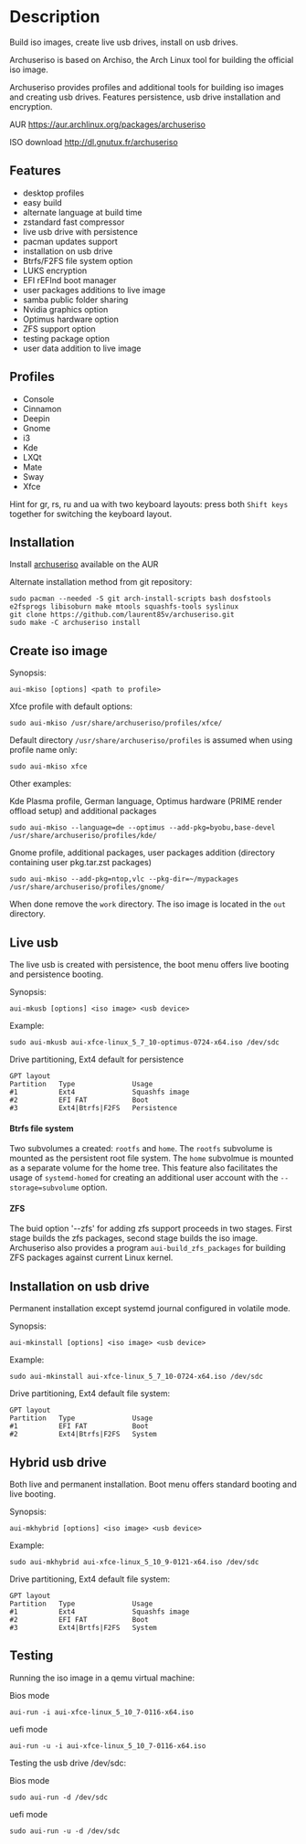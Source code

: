 Description
===========

Build iso images, create live usb drives, install on usb drives.
 
Archuseriso is based on Archiso, the Arch Linux tool for building the official iso image.

Archuseriso provides profiles and additional tools for building iso images and creating usb drives. Features persistence, usb drive installation and encryption.

AUR https://aur.archlinux.org/packages/archuseriso

ISO download http://dl.gnutux.fr/archuseriso

Features
--------

* desktop profiles
* easy build
* alternate language at build time
* zstandard fast compressor
* live usb drive with persistence
* pacman updates support
* installation on usb drive
* Btrfs/F2FS file system option
* LUKS encryption
* EFI rEFInd boot manager
* user packages additions to live image
* samba public folder sharing
* Nvidia graphics option
* Optimus hardware option
* ZFS support option
* testing package option
* user data addition to live image

Profiles
--------

* Console
* Cinnamon
* Deepin
* Gnome
* i3
* Kde
* LXQt
* Mate
* Sway
* Xfce

Hint for gr, rs, ru and ua with two keyboard layouts: press both `Shift keys` together for switching the keyboard layout. 

Installation
------------

Install [archuseriso](https://aur.archlinux.org/packages/archuseriso/) available on the AUR 

Alternate installation method from git repository:

    sudo pacman --needed -S git arch-install-scripts bash dosfstools e2fsprogs libisoburn make mtools squashfs-tools syslinux
    git clone https://github.com/laurent85v/archuseriso.git
    sudo make -C archuseriso install

Create iso image
----------------

Synopsis:

    aui-mkiso [options] <path to profile>

Xfce profile with default options:

    sudo aui-mkiso /usr/share/archuseriso/profiles/xfce/

Default directory `/usr/share/archuseriso/profiles` is assumed when using profile name only:

    sudo aui-mkiso xfce

Other examples:

Kde Plasma profile, German language, Optimus hardware (PRIME render offload setup) and additional packages

    sudo aui-mkiso --language=de --optimus --add-pkg=byobu,base-devel /usr/share/archuseriso/profiles/kde/

Gnome profile, additional packages, user packages addition (directory containing user pkg.tar.zst packages)

    sudo aui-mkiso --add-pkg=ntop,vlc --pkg-dir=~/mypackages /usr/share/archuseriso/profiles/gnome/

When done remove the `work` directory. The iso image is located in the `out` directory.

Live usb
--------
The live usb is created with persistence, the boot menu offers live booting and persistence booting.

Synopsis:

    aui-mkusb [options] <iso image> <usb device>

Example:

    sudo aui-mkusb aui-xfce-linux_5_7_10-optimus-0724-x64.iso /dev/sdc

Drive partitioning, Ext4 default for persistence

    GPT layout
    Partition   Type              Usage
    #1          Ext4              Squashfs image
    #2          EFI FAT           Boot
    #3          Ext4|Btrfs|F2FS   Persistence

#### Btrfs file system
Two subvolumes a created: `rootfs` and `home`. The `rootfs` subvolume is mounted as the persistent root file system. The `home` subvolmue is mounted as a separate volume for the home tree. This feature also facilitates the usage of `systemd-homed` for creating an additional user account with the `--storage=subvolume` option.  

#### ZFS

The buid option '--zfs' for adding zfs support proceeds in two stages. First stage builds the zfs packages, second stage builds the iso image. Archuseriso also provides a program `aui-build_zfs_packages` for building ZFS packages against current Linux kernel.

Installation on usb drive
-------------------------
Permanent installation except systemd journal configured in volatile mode.

Synopsis:

    aui-mkinstall [options] <iso image> <usb device>

Example:

    sudo aui-mkinstall aui-xfce-linux_5_7_10-0724-x64.iso /dev/sdc

Drive partitioning, Ext4 default file system:

    GPT layout
    Partition   Type              Usage
    #1          EFI FAT           Boot
    #2          Ext4|Btrfs|F2FS   System

Hybrid usb drive
---------------
Both live and permanent installation. Boot menu offers standard booting and live booting.

Synopsis:

    aui-mkhybrid [options] <iso image> <usb device>

Example:

    sudo aui-mkhybrid aui-xfce-linux_5_10_9-0121-x64.iso /dev/sdc

Drive partitioning, Ext4 default file system:

    GPT layout
    Partition   Type              Usage
    #1          Ext4              Squashfs image
    #2          EFI FAT           Boot
    #3          Ext4|Brtfs|F2FS   System

Testing
-------
Running the iso image in a qemu virtual machine:

Bios mode

    aui-run -i aui-xfce-linux_5_10_7-0116-x64.iso

uefi mode

    aui-run -u -i aui-xfce-linux_5_10_7-0116-x64.iso

Testing the usb drive /dev/sdc:

Bios mode

    sudo aui-run -d /dev/sdc

uefi mode

    sudo aui-run -u -d /dev/sdc
